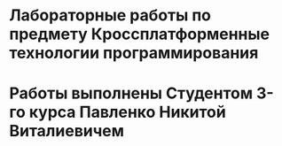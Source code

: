 # Лабораторные работы по предмету Кроссплатформенные технологии программирования 
# Работы выполнены Студентом 3-го курса Павленко Никитой Виталиевичем
